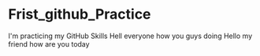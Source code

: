 # Frist_github_Practice
I'm practicing my GitHub Skills 
Hell everyone how you guys doing
Hello my friend how are you today
